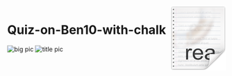 <img src="icon.png" align="right" />

# Quiz-on-Ben10-with-chalk


![big pic](https://static.wikia.nocookie.net/ben10/images/8/83/Ben_10_logo_without_versus_the_universe.png/revision/latest/scale-to-width-down/670?cb=20201004024739)
![title pic](https://static.wikia.nocookie.net/ben10/images/9/99/Ben10logo.png/revision/latest/scale-to-width-down/120?cb=20150708073333)


